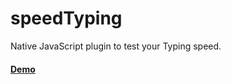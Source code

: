 # speedTyping
Native JavaScript plugin to test your Typing speed.

#### [Demo](https://awran5.github.io/speedTyping/)
